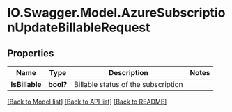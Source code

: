 # IO.Swagger.Model.AzureSubscriptionUpdateBillableRequest
## Properties

Name | Type | Description | Notes
------------ | ------------- | ------------- | -------------
**IsBillable** | **bool?** | Billable status of the subscription | 

[[Back to Model list]](../README.md#documentation-for-models) [[Back to API list]](../README.md#documentation-for-api-endpoints) [[Back to README]](../README.md)

